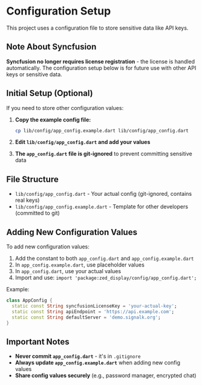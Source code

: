 # Configuration Setup

This project uses a configuration file to store sensitive data like API keys.

## Note About Syncfusion

**Syncfusion no longer requires license registration** - the license is handled automatically. The configuration setup below is for future use with other API keys or sensitive data.

## Initial Setup (Optional)

If you need to store other configuration values:

1. **Copy the example config file:**
   ```bash
   cp lib/config/app_config.example.dart lib/config/app_config.dart
   ```

2. **Edit `lib/config/app_config.dart` and add your values**

3. **The `app_config.dart` file is git-ignored** to prevent committing sensitive data

## File Structure

- `lib/config/app_config.dart` - Your actual config (git-ignored, contains real keys)
- `lib/config/app_config.example.dart` - Template for other developers (committed to git)

## Adding New Configuration Values

To add new configuration values:

1. Add the constant to both `app_config.dart` and `app_config.example.dart`
2. In `app_config.example.dart`, use placeholder values
3. In `app_config.dart`, use your actual values
4. Import and use: `import 'package:zed_display/config/app_config.dart';`

Example:
```dart
class AppConfig {
  static const String syncfusionLicenseKey = 'your-actual-key';
  static const String apiEndpoint = 'https://api.example.com';
  static const String defaultServer = 'demo.signalk.org';
}
```

## Important Notes

- **Never commit `app_config.dart`** - it's in `.gitignore`
- **Always update `app_config.example.dart`** when adding new config values
- **Share config values securely** (e.g., password manager, encrypted chat)
